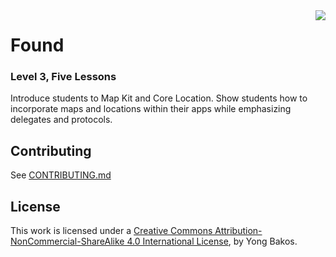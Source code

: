 <img align="right" src="https://raw.github.com/SwiftEducation/Found/master/Found/Images.xcassets/AppIcon.appiconset/Icon-Spotlight-40@2x.png" />

# Found

### Level 3, Five Lessons

Introduce students to Map Kit and Core Location. Show students how to incorporate maps and locations within their apps while emphasizing delegates and protocols.

## Contributing

See [CONTRIBUTING.md](CONTRIBUTING.md)

## License

This work is licensed under a [Creative Commons Attribution-NonCommercial-ShareAlike 4.0 International License](https://creativecommons.org/licenses/by-nc-sa/4.0/), by Yong Bakos.
